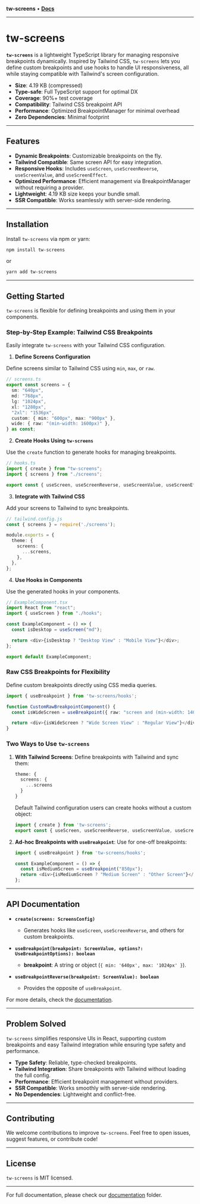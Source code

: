 **tw-screens** • [**Docs**](./docs/README.md)

***

# tw-screens

**`tw-screens`** is a lightweight TypeScript library for managing responsive breakpoints dynamically. Inspired by Tailwind CSS, `tw-screens` lets you define custom breakpoints and use hooks to handle UI responsiveness, all while staying compatible with Tailwind's screen configuration.

- **Size**: 4.19 KB (compressed)
- **Type-safe**: Full TypeScript support for optimal DX
- **Coverage**: 90%+ test coverage
- **Compatibility**: Tailwind CSS breakpoint API
- **Performance**: Optimized BreakpointManager for minimal overhead
- **Zero Dependencies**: Minimal footprint

---

## Features

- **Dynamic Breakpoints**: Customizable breakpoints on the fly.
- **Tailwind Compatible**: Same screen API for easy integration.
- **Responsive Hooks**: Includes `useScreen`, `useScreenReverse`, `useScreenValue`, and `useScreenEffect`.
- **Optimized Performance**: Efficient management via BreakpointManager without requiring a provider.
- **Lightweight**: 4.19 KB size keeps your bundle small.
- **SSR Compatible**: Works seamlessly with server-side rendering.

---

## Installation

Install `tw-screens` via npm or yarn:

```sh
npm install tw-screens
```

or

```sh
yarn add tw-screens
```

---

## Getting Started

`tw-screens` is flexible for defining breakpoints and using them in your components.

### Step-by-Step Example: Tailwind CSS Breakpoints

Easily integrate `tw-screens` with your Tailwind CSS configuration.

1. **Define Screens Configuration**

Define screens similar to Tailwind CSS using `min`, `max`, or `raw`.

```typescript
// screens.ts
export const screens = {
  sm: "640px",
  md: "768px",
  lg: "1024px",
  xl: "1280px",
  "2xl": "1536px",
  custom: { min: "600px", max: "900px" },
  wide: { raw: "(min-width: 1600px)" },
} as const;
```

2. **Create Hooks Using `tw-screens`**

Use the `create` function to generate hooks for managing breakpoints.

```typescript
// hooks.ts
import { create } from "tw-screens";
import { screens } from "./screens";

export const { useScreen, useScreenReverse, useScreenValue, useScreenEffect } = create(screens);
```

3. **Integrate with Tailwind CSS**

Add your screens to Tailwind to sync breakpoints.

```typescript
// tailwind.config.js
const { screens } = require('./screens');

module.exports = {
  theme: {
    screens: {
      ...screens,
    },
  },
};
```

4. **Use Hooks in Components**

Use the generated hooks in your components.

```typescript
// ExampleComponent.tsx
import React from "react";
import { useScreen } from "./hooks";

const ExampleComponent = () => {
  const isDesktop = useScreen("md");

  return <div>{isDesktop ? "Desktop View" : "Mobile View"}</div>;
};

export default ExampleComponent;
```

### Raw CSS Breakpoints for Flexibility

Define custom breakpoints directly using CSS media queries.

```typescript
import { useBreakpoint } from 'tw-screens/hooks';

function CustomRawBreakpointComponent() {
  const isWideScreen = useBreakpoint({ raw: "screen and (min-width: 1400px)" });

  return <div>{isWideScreen ? "Wide Screen View" : "Regular View"}</div>;
}
```

### Two Ways to Use `tw-screens`

1. **With Tailwind Screens**: Define breakpoints with Tailwind and sync them:

   ```typescript
   theme: {
     screens: {
       ...screens
     }
   }
   ```

   Default Tailwind configuration users can create hooks without a custom object:

   ```typescript
   import { create } from 'tw-screens';
   export const { useScreen, useScreenReverse, useScreenValue, useScreenEffect } = create();
   ```

2. **Ad-hoc Breakpoints with `useBreakpoint`**: Use for one-off breakpoints:

   ```typescript
   import { useBreakpoint } from 'tw-screens/hooks';

   const ExampleComponent = () => {
     const isMediumScreen = useBreakpoint("850px");
     return <div>{isMediumScreen ? "Medium Screen" : "Other Screen"}</div>;
   };
   ```

---

## API Documentation

- **`create(screens: ScreensConfig)`**
  - Generates hooks like `useScreen`, `useScreenReverse`, and others for custom breakpoints.

- **`useBreakpoint(breakpoint: ScreenValue, options?: UseBreakpointOptions): boolean`**
  - **breakpoint**: A string or object (`{ min: '640px', max: '1024px' }`).

- **`useBreakpointReverse(breakpoint: ScreenValue): boolean`**
  - Provides the opposite of `useBreakpoint`.

For more details, check the [documentation](./docs).

---

## Problem Solved

`tw-screens` simplifies responsive UIs in React, supporting custom breakpoints and easy Tailwind integration while ensuring type safety and performance.

- **Type Safety**: Reliable, type-checked breakpoints.
- **Tailwind Integration**: Share breakpoints with Tailwind without loading the full config.
- **Performance**: Efficient breakpoint management without providers.
- **SSR Compatible**: Works smoothly with server-side rendering.
- **No Dependencies**: Lightweight and conflict-free.

---

## Contributing

We welcome contributions to improve `tw-screens`. Feel free to open issues, suggest features, or contribute code!

---

## License

`tw-screens` is MIT licensed.

---

For full documentation, please check our [documentation](./docs/README.md) folder.

